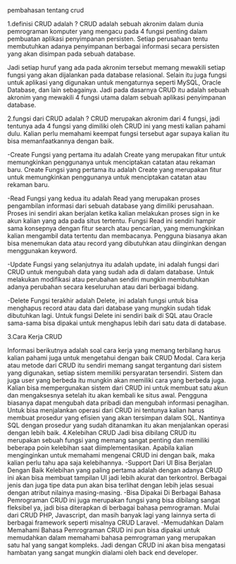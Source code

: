 pembahasan tentang crud

1.definisi CRUD adalah ?
CRUD adalah sebuah akronim dalam dunia pemrograman komputer yang mengacu pada 4 fungsi penting dalam pembuatan aplikasi penyimpanan persisten. Setiap perusahaan tentu membutuhkan adanya penyimpanan berbagai informasi secara persisten yang akan disimpan pada sebuah database.

Jadi setiap huruf yang ada pada akronim tersebut memang mewakili setiap fungsi yang akan dijalankan pada database relasional. Selain itu juga fungsi untuk aplikasi yang digunakan untuk mengaturnya seperti MySQL, Oracle Database, dan lain sebagainya. Jadi pada dasarnya CRUD itu adalah sebuah akronim yang mewakili 4 fungsi utama dalam sebuah aplikasi penyimpanan database.

2.fungsi dari CRUD adalah ?
CRUD merupakan akronim dari 4 fungsi, jadi tentunya ada 4 fungsi yang dimiliki oleh CRUD ini yang mesti kalian pahami dulu. Kalian perlu memahami keempat fungsi tersebut agar supaya kalian itu bisa memanfaatkannya dengan baik.

-Create
Fungsi yang pertama itu adalah Create yang merupakan fitur untuk memungkinkan penggunanya untuk menciptakan catatan atau rekaman baru.
Create
Fungsi yang pertama itu adalah Create yang merupakan fitur untuk memungkinkan penggunanya untuk menciptakan catatan atau rekaman baru.

-Read
Fungsi yang kedua itu adalah Read yang merupakan proses pengambilan informasi dari sebuah database yang dimiliki perusahaan. Proses ini sendiri akan berjalan ketika kalian melakukan proses sign in ke akun kalian yang ada pada situs tertentu.
Fungsi Read ini sendiri hampir sama konsepnya dengan fitur search atau pencarian, yang memungkinkan kalian mengambil data tertentu dan membacanya. Pengguna biasanya akan bisa menemukan data atau record yang dibutuhkan atau diinginkan dengan menggunakan keyword.

-Update
Fungsi yang selanjutnya itu adalah update, ini adalah fungsi dari CRUD untuk mengubah data yang sudah ada di dalam database. Untuk melakukan modifikasi atau perubahan sendiri mungkin membutuhkan adanya perubahan secara keseluruhan atau dari berbagai bidang.

-Delete
Fungsi terakhir adalah Delete, ini adalah fungsi untuk bisa menghapus record atau data dari database yang mungkin sudah tidak dibutuhkan lagi. Untuk fungsi Delete ini sendiri baik di SQL atau Oracle sama-sama bisa dipakai untuk menghapus lebih dari satu data di database.

3.Cara Kerja CRUD 

Informasi berikutnya adalah soal cara kerja yang memang terbilang harus kalian pahami juga untuk mengetahui dengan baik CRUD Modal. Cara kerja atau metode dari CRUD itu sendiri memang sangat tergantung dari sistem yang digunakan, setiap sistem memiliki persyaratan tersendiri. Sistem dan juga user yang berbeda itu mungkin akan memiliki cara yang berbeda juga.
Kalian bisa mempergunakan sistem dari CRUD ini untuk membuat satu akun dan mengaksesnya setelah itu akan kembali ke situs awal. Pengguna biasanya dapat mengubah data pribadi dan mengubah informasi penagihan.
Untuk bisa menjalankan operasi dari CRUD ini tentunya kalian harus membuat prosedur yang efisien yang akan tersimpan dalam SQL. Nantinya SQL dengan prosedur yang sudah ditanamkan itu akan menjalankan operasi dengan lebih baik.
4.Kelebihan CRUD
Jadi bisa dibilang CRUD itu merupakan sebuah fungsi yang memang sangat penting dan memiliki beberapa poin kelebihan saat diimplementasikan. Apabila kalian menginginkan untuk memahami mengenai CRUD ini dengan baik, maka kalian perlu tahu apa saja kelebihannya.
-Support Dari UI Bisa Berjalan Dengan Baik
Kelebihan yang paling pertama adalah dengan adanya CRUD ini akan bisa membuat tampilan UI jadi lebih akurat dan terkontrol. Berbagai jenis dan juga tipe data pun akan bisa terlihat dengan lebih jelas sesuai dengan atribut nilainya masing-masing.
-Bisa Dipakai Di Berbagai Bahasa Pemrograman
CRUD ini juga merupakan fungsi yang bisa dibilang sangat fleksibel ya, jadi bisa diterapkan di berbagai bahasa pemrograman. Mulai dari CRUD PHP, Javascript, dan masih banyak lagi yang lainnya serta di berbagai framework seperti misalnya CRUD Laravel.
-Memudahkan Dalam Memahami Bahasa Pemrograman
CRUD ini pun bisa dipakai untuk memudahkan dalam memahami bahasa pemrograman yang merupakan satu hal yang sangat kompleks. Jadi dengan CRUD ini akan bisa mengatasi hambatan yang sangat mungkin dialami oleh back end developer.
